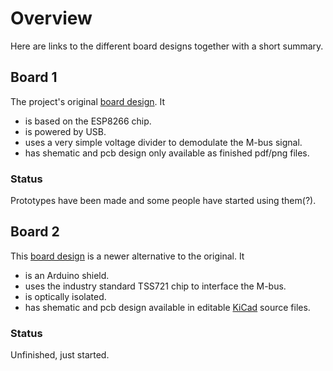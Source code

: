 
# Overview

Here are links to the different board designs together with a short summary.

## Board 1

The project's original [board design](Board_001). It

* is based on the ESP8266 chip.
* is powered by USB.
* uses a very simple voltage divider to demodulate the M-bus signal.
* has shematic and pcb design only available as finished pdf/png files.

### Status

Prototypes have been made and some people have started using them(?).

## Board 2

This [board design](Board_002) is a newer alternative to the original. It

* is an Arduino shield.
* uses the industry standard TSS721 chip to interface the M-bus.
* is optically isolated.
* has shematic and pcb design available in editable [KiCad](http://www.kicad-pcb.org/) source files.

### Status

Unfinished, just started.
